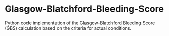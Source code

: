 # Glasgow-Blatchford-Bleeding-Score
Python code implementation of the Glasgow-Blatchford Bleeding Score (GBS) calculation based on the criteria for actual conditions.
